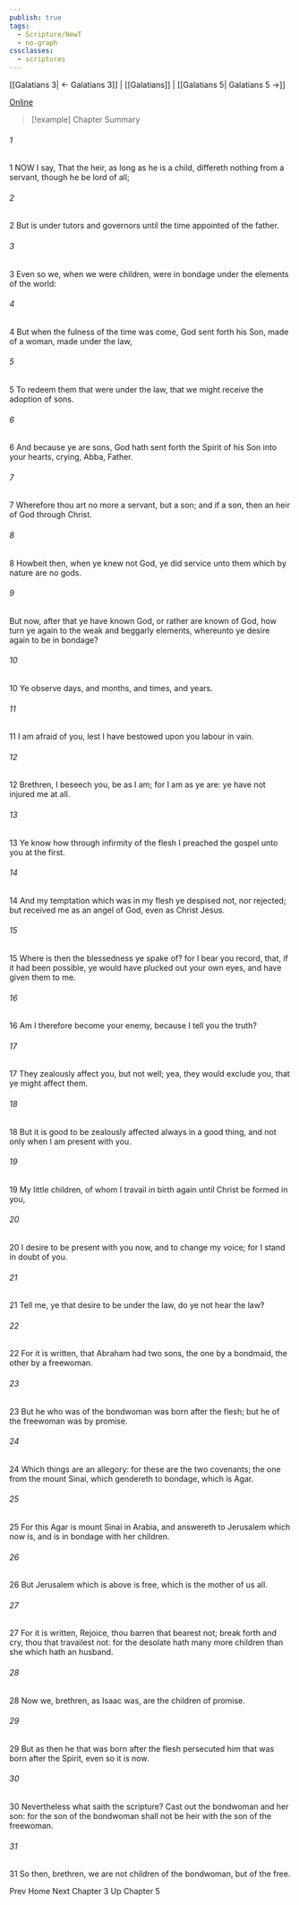 ```yaml
---
publish: true
tags:
  - Scripture/NewT
  - no-graph
cssclasses:
  - scriptures
---
```

[[Galatians 3| ← Galatians 3]] | [[Galatians]] | [[Galatians 5| Galatians 5 →]]

[Online](https://churchofjesuschrist.org/study/scriptures/nt/gal/4?lang=eng)

>[!example] Chapter Summary
>
###### 1
1 NOW I say, That the heir, as long as he is a child, differeth nothing from a servant, though he be lord of all;
###### 2
2 But is under tutors and governors until the time appointed of the father.
###### 3
3 Even so we, when we were children, were in bondage under the elements of the world:
###### 4
4 But when the fulness of the time was come, God sent forth his Son, made of a woman, made under the law,
###### 5
5 To redeem them that were under the law, that we might receive the adoption of sons.
###### 6
6 And because ye are sons, God hath sent forth the Spirit of his Son into your hearts, crying, Abba, Father.
###### 7
7 Wherefore thou art no more a servant, but a son; and if a son, then an heir of God through Christ.
###### 8
8 Howbeit then, when ye knew not God, ye did service unto them which by nature are no gods.
###### 9
But now, after that ye have known God, or rather are known of God, how turn ye again to the weak and beggarly elements, whereunto ye desire again to be in bondage?
###### 10
10 Ye observe days, and months, and times, and years.
###### 11
11 I am afraid of you, lest I have bestowed upon you labour in vain.
###### 12
12 Brethren, I beseech you, be as I am; for I am as ye are: ye have not injured me at all.
###### 13
13 Ye know how through infirmity of the flesh I preached the gospel unto you at the first.
###### 14
14 And my temptation which was in my flesh ye despised not, nor rejected; but received me as an angel of God, even as Christ Jesus.
###### 15
15 Where is then the blessedness ye spake of? for I bear you record, that, if it had been possible, ye would have plucked out your own eyes, and have given them to me.
###### 16
16 Am I therefore become your enemy, because I tell you the truth?
###### 17
17 They zealously affect you, but not well; yea, they would exclude you, that ye might affect them.
###### 18
18 But it is good to be zealously affected always in a good thing, and not only when I am present with you.
###### 19
19 My little children, of whom I travail in birth again until Christ be formed in you,
###### 20
20 I desire to be present with you now, and to change my voice; for I stand in doubt of you.
###### 21
21 Tell me, ye that desire to be under the law, do ye not hear the law?
###### 22
22 For it is written, that Abraham had two sons, the one by a bondmaid, the other by a freewoman.
###### 23
23 But he who was of the bondwoman was born after the flesh; but he of the freewoman was by promise.
###### 24
24 Which things are an allegory: for these are the two covenants; the one from the mount Sinai, which gendereth to bondage, which is Agar.
###### 25
25 For this Agar is mount Sinai in Arabia, and answereth to Jerusalem which now is, and is in bondage with her children.
###### 26
26 But Jerusalem which is above is free, which is the mother of us all.
###### 27
27 For it is written, Rejoice, thou barren that bearest not; break forth and cry, thou that travailest not: for the desolate hath many more children than she which hath an husband.
###### 28
28 Now we, brethren, as Isaac was, are the children of promise.
###### 29
29 But as then he that was born after the flesh persecuted him that was born after the Spirit, even so it is now.
###### 30
30 Nevertheless what saith the scripture? Cast out the bondwoman and her son: for the son of the bondwoman shall not be heir with the son of the freewoman.
###### 31
31 So then, brethren, we are not children of the bondwoman, but of the free.

Prev
Home
Next
Chapter 3
Up
Chapter 5



